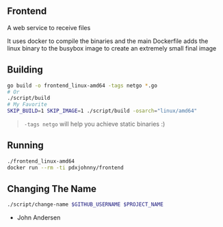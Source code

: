 Frontend
---

A web service to receive files

It uses docker to compile the binaries and the main Dockerfile adds the linux
binary to the busybox image to create an extremely small final image

Building
---

```bash
go build -o frontend_linux-amd64 -tags netgo *.go
# Or
./script/build
# My Favorite
SKIP_BUILD=1 SKIP_IMAGE=1 ./script/build -osarch="linux/amd64"
```
> `-tags netgo` will help you achieve static binaries :)

Running
---

```bash
./frontend_linux-amd64
docker run --rm -ti pdxjohnny/frontend
```

Changing The Name
---

```bash
./script/change-name $GITHUB_USERNAME $PROJECT_NAME
```


- John Andersen
